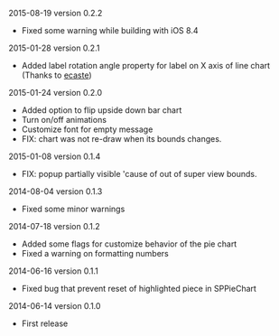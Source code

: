 2015-08-19 version 0.2.2

  * Fixed some warning while building with iOS 8.4

2015-01-28 version 0.2.1

  * Added label rotation angle property for label on X axis of line chart (Thanks to [ecaste](https://github.com/dral3x/SPChart/pull/4))
  
2015-01-24 version 0.2.0

  * Added option to flip upside down bar chart
  * Turn on/off animations
  * Customize font for empty message
  * FIX: chart was not re-draw when its bounds changes.
  
2015-01-08 version 0.1.4

  * FIX: popup partially visible 'cause of out of super view bounds.
  
2014-08-04 version 0.1.3

  * Fixed some minor warnings

2014-07-18 version 0.1.2

  * Added some flags for customize behavior of the pie chart
  * Fixed a warning on formatting numbers

2014-06-16 version 0.1.1

  * Fixed bug that prevent reset of highlighted piece in SPPieChart

2014-06-14 version 0.1.0
 
  * First release

